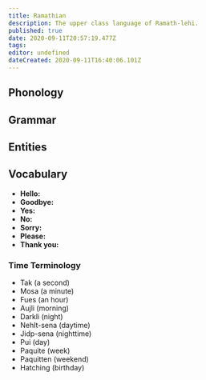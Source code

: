 ```yaml
---
title: Ramathian
description: The upper class language of Ramath-lehi.
published: true
date: 2020-09-11T20:57:19.477Z
tags: 
editor: undefined
dateCreated: 2020-09-11T16:40:06.101Z
---
```


## Phonology

## Grammar

## Entities

## Vocabulary

- **Hello:** 
- **Goodbye:** 
- **Yes:** 
- **No:** 
- **Sorry:** 
- **Please:** 
- **Thank you:** 

### Time Terminology

- Tak (a second)
- Mosa (a minute)
- Fues (an hour)
- Aujli (morning)
- Darkli (night)
- Nehlt-sena (daytime)
- Jidp-sena (nighttime)
- Pui (day)
- Paquite (week)
- Paquitten (weekend)
- Hatching (birthday)